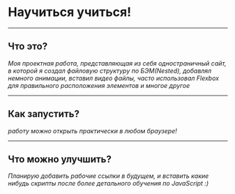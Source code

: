 # Научиться учиться!
***
## Что это?
_Моя проектная работа, представляющая из себя одностраничный сайт, в которой я создал файловую структуру по БЭМ(Nested), добавлял немного анимации, вставил видео файлы, часто использовал Flexbox для правильного расположения элементов и многое другое_
***
## Как запустить?
_работу можно открыть практически в любом браузере!_
***
## Что можно улучшить?
_Планирую добавить рабочие ссылки в будущем, и вставить какие нибудь скрипты после более детального обучения по JavaScript :)_
